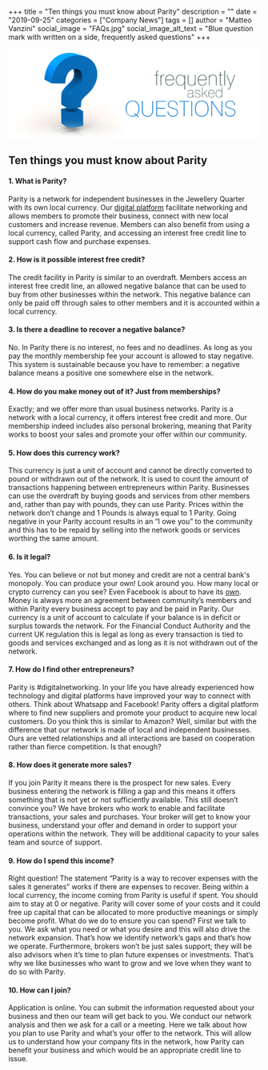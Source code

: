 +++
title = "Ten things you must know about Parity"
description = ""
date = "2019-09-25"
categories = ["Company News"]
tags = []
author = "Matteo Vanzini"
social_image = "FAQs.jpg"
social_image_alt_text = "Blue question mark with written on a side, frequently asked questions"
+++

![Blue question mark with written on a side, frequently asked questions](FAQs.jpg)

## Ten things you must know about Parity


#### 1. What is Parity?

Parity is a network for independent businesses in the Jewellery Quarter with its own local currency. Our [digital platform](/about-us) facilitate networking and allows members to promote their business, connect with new local customers and increase revenue. Members can also benefit from using a local currency, called Parity, and accessing an interest free credit line to support cash flow and purchase expenses.

#### 2. How is it possible interest free credit?

The credit facility in Parity is similar to an overdraft. Members access an interest free credit line, an allowed negative balance that can be used to buy from other businesses within the network. This negative balance can only be paid off through sales to other members and it is accounted within a local currency.

#### 3. Is there a deadline to recover a negative balance?

No. In Parity there is no interest, no fees and no deadlines. As long as you pay the monthly membership fee your account is allowed to stay negative. This system is sustainable because you have to remember: a negative balance means a positive one somewhere else in the network.

#### 4. How do you make money out of it? Just from memberships?

Exactly; and we offer more than usual business networks. Parity is a network with a local currency, it offers interest free credit and more. Our membership indeed includes also personal brokering, meaning that Parity works to boost your sales and promote your offer within our community.

#### 5. How does this currency work?

This currency is just a unit of account and cannot be directly converted to pound or withdrawn out of the network. It is used to count the amount of transactions happening between entrepreneurs within Parity. Businesses can use the overdraft by buying goods and services from other members and, rather than pay with pounds, they can use Parity. Prices within the network don’t change and 1 Pounds is always equal to 1 Parity. Going negative in your Parity account results in an “I owe you” to the community and this has to be repaid by selling into the network goods or services worthing the same amount.

#### 6. Is it legal?

Yes. You can believe or not but money and credit are not a central bank's monopoly. You can produce your own! Look around you. How many local or crypto currency can you see? Even Facebook is about to have its [own](https://www.theguardian.com/technology/2019/jun/18/what-is-libra-facebook-new-cryptocurrency). Money is always more an agreement between community’s members and within Parity every business accept to pay and be paid in Parity. Our currency is a unit of account to calculate if your balance is in deficit or surplus towards the network. For the Financial Conduct Authority and the current UK regulation this is legal as long as every transaction is tied to goods and services exchanged and as long as it is not withdrawn out of the network.

#### 7. How do I find other entrepreneurs?

Parity is \#digitalnetworking. In your life you have already experienced how technology and digital platforms have improved your way to connect with others. Think about Whatsapp and Facebook! Parity offers a digital platform where to find new suppliers and promote your product to acquire new local customers. Do you think this is similar to Amazon? Well, similar but with the difference that our network is made of local and independent businesses. Ours are vetted relationships and all interactions are based on cooperation rather than fierce competition. Is that enough?

#### 8. How does it generate more sales?

If you join Parity it means there is the prospect for new sales. Every business entering the network is filling a gap and this means it offers something that is not yet or not sufficiently available. This still doesn’t convince you? We have brokers who work to enable and facilitate transactions, your sales and purchases. Your broker will get to know your business, understand your offer and demand in order to support your operations within the network. They will be additional capacity to your sales team and source of support.

#### 9. How do I spend this income?

Right question! The statement “Parity is a way to recover expenses with the sales it generates” works if there are expenses to recover. Being within a local currency, the income coming from Parity is useful if spent. You should aim to stay at 0 or negative. Parity will cover some of your costs and it could free up capital that can be allocated to more productive meanings or simply become profit. What do we do to ensure you can spend? First we talk to you. We ask what you need or what you desire and this will also drive the network expansion. That’s how we identify network’s gaps and that’s how we operate. Furthermore, brokers won’t be just sales support; they will be also advisors when it’s time to plan future expenses or investments. That’s why we like businesses who want to grow and we love when they want to do so with Parity.

#### 10. How can I join?

Application is online. You can submit the information requested about your business and then our team will get back to you. We conduct our network analysis and then we ask for a call or a meeting. Here we talk about how you plan to use Parity and what’s your offer to the network. This will allow us to understand how your company fits in the network, how Parity can benefit your business and which would be an appropriate credit line to issue.
